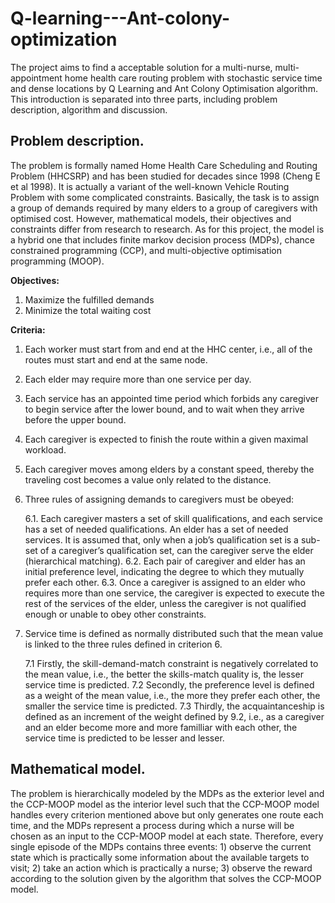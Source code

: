# Q-learning---Ant-colony-optimization
The project aims to find a acceptable solution for a multi-nurse, multi-appointment home health care routing problem with stochastic service time and dense locations by Q Learning and Ant Colony Optimisation algorithm. This introduction is separated into three parts, including problem description, algorithm and discussion.

## Problem description.

The problem is formally named Home Health Care Scheduling and Routing Problem (HHCSRP) and has been studied for decades since 1998 (Cheng E et al 1998). It is actually a variant of the well-known Vehicle Routing Problem with some complicated constraints. Basically, the task is to assign a group of demands required by many elders to a group of caregivers with optimised cost. However, mathematical models, their objectives and constraints differ from research to research. As for this project, the model is a hybrid one that includes finite markov decision process (MDPs), chance constrained programming (CCP), and multi-objective optimisation programming (MOOP).

**Objectives:**
1. Maximize the fulfilled demands
2. Minimize the total waiting cost

**Criteria:**
1. Each worker must start from and end at the HHC center, i.e., all of the routes must start and end at the same node.
2. Each elder may require more than one service per day.
3. Each service has an appointed time period which forbids any caregiver to begin service after the lower bound, and to wait when they arrive before the upper bound.
4. Each caregiver is expected to finish the route within a given maximal workload.
5. Each caregiver moves among elders by a constant speed, thereby the traveling cost becomes a value only related to the distance.
6. Three rules of assigning demands to caregivers must be obeyed:

    6.1. Each caregiver masters a set of skill qualifications, and each service has a set of needed qualifications. An elder has a set of needed services. It is assumed that, only when a job’s qualification set is a sub-set of a caregiver’s qualification set, can the caregiver serve the elder (hierarchical matching).
    6.2. Each pair of caregiver and elder has an initial preference level, indicating the degree to which they mutually prefer each other.
    6.3. Once a caregiver is assigned to an elder who requires more than one service, the caregiver is expected to execute the rest of the services of the elder, unless the caregiver is not qualified enough or unable to obey other constraints.
    
7. Service time is defined as normally distributed such that the mean value is linked to the three rules defined in criterion 6.

    7.1 Firstly, the skill-demand-match constraint is negatively correlated to the mean value, i.e., the better the skills-match quality is, the lesser service time is predicted.
    7.2 Secondly, the preference level is defined as a weight of the mean value, i.e., the more they prefer each other, the smaller the service time is predicted.
    7.3 Thirdly, the acquaintanceship is defined as an increment of the weight defined by 9.2, i.e., as a caregiver and an elder become more and more familliar with each other, the service time is predicted to be lesser and lesser.


## Mathematical model.

The problem is hierarchically modeled by the MDPs as the exterior level and the CCP-MOOP model as the interior level such that the CCP-MOOP model handles every criterion mentioned above but only generates one route each time, and the MDPs represent a process during which a nurse will be chosen as an input to the CCP-MOOP model at each state. Therefore, every single episode of the MDPs contains three events: 1) observe the current state which is practically some information about the available targets to visit; 2) take an action which is practically a nurse; 3) observe the reward according to the solution given by the algorithm that solves the CCP-MOOP model.


